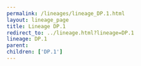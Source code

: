 ```yaml
---
permalink: /lineages/lineage_DP.1.html
layout: lineage_page
title: Lineage DP.1
redirect_to: ../lineage.html?lineage=DP.1
lineage: DP.1
parent: 
children: ['DP.1']
---
```

